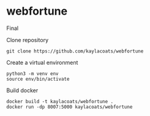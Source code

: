 # webfortune
Final

Clone repository
```
git clone https://github.com/kaylacoats/webfortune
```

Create a virtual environment
```
python3 -m venv env
source env/bin/activate
```

Build docker
```
docker build -t kaylacoats/webfortune .
docker run -dp 8007:5000 kaylacoats/webfortune
```
